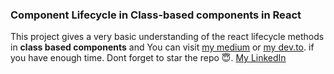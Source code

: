 <h3>Component Lifecycle in Class-based components in React</h3>

This project gives a very basic understanding of the react lifecycle methods in **class based components** and You can visit [ my medium](https://jaisaichand.medium.com/component-lifecycle-in-class-based-components-in-react-77fe2b851169) or [ my dev.to](https://dev.to/jaisaichand/component-lifecycle-in-class-based-components-in-react-19d3). if you have enough time. Dont forget to star the repo 😇.
<a href="https://www.linkedin.com/in/jai-sai-chand-405aa41b2" target="blank">My LinkedIn</a>
